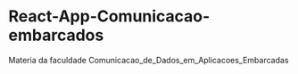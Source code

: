 # React-App-Comunicacao-embarcados
Materia da faculdade Comunicacao_de_Dados_em_Aplicacoes_Embarcadas
